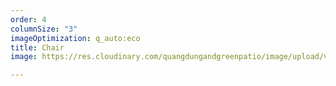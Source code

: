 ```yaml
---
order: 4
columnSize: "3"
imageOptimization: q_auto:eco
title: Chair
image: https://res.cloudinary.com/quangdungandgreenpatio/image/upload/v1575700486/posts/DSC07920_fw1ymx.png

---
```

